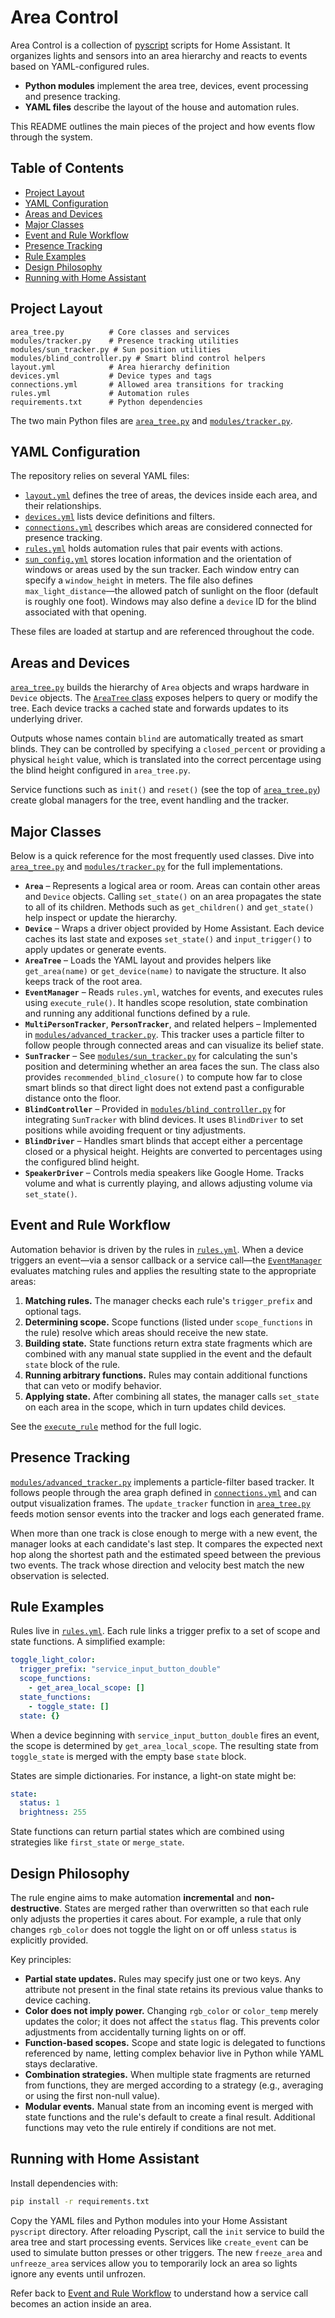# Area Control

Area Control is a collection of [pyscript](https://github.com/custom-components/pyscript) scripts for Home Assistant. It organizes lights and sensors into an area hierarchy and reacts to events based on YAML-configured rules.

- **Python modules** implement the area tree, devices, event processing and presence tracking.
- **YAML files** describe the layout of the house and automation rules.

This README outlines the main pieces of the project and how events flow through the system.

## Table of Contents
- [Project Layout](#project-layout)
- [YAML Configuration](#yaml-configuration)
- [Areas and Devices](#areas-and-devices)
- [Major Classes](#major-classes)
- [Event and Rule Workflow](#event-and-rule-workflow)
- [Presence Tracking](#presence-tracking)
- [Rule Examples](#rule-examples)
- [Design Philosophy](#design-philosophy)
- [Running with Home Assistant](#running-with-home-assistant)

## Project Layout

```
area_tree.py          # Core classes and services
modules/tracker.py    # Presence tracking utilities
modules/sun_tracker.py # Sun position utilities
modules/blind_controller.py # Smart blind control helpers
layout.yml            # Area hierarchy definition
devices.yml           # Device types and tags
connections.yml       # Allowed area transitions for tracking
rules.yml             # Automation rules
requirements.txt      # Python dependencies
```

The two main Python files are [`area_tree.py`](area_tree.py) and [`modules/tracker.py`](modules/tracker.py).

## YAML Configuration

The repository relies on several YAML files:

- [`layout.yml`](layout.yml) defines the tree of areas, the devices inside each area, and their relationships.
- [`devices.yml`](devices.yml) lists device definitions and filters.
- [`connections.yml`](connections.yml) describes which areas are considered connected for presence tracking.
- [`rules.yml`](rules.yml) holds automation rules that pair events with actions.
- [`sun_config.yml`](sun_config.yml) stores location information and the
  orientation of windows or areas used by the sun tracker. Each window entry can
  specify a `window_height` in meters. The file also defines
  `max_light_distance`—the allowed patch of sunlight on the floor (default is
  roughly one foot). Windows may also define a `device` ID for the blind
  associated with that opening.

These files are loaded at startup and are referenced throughout the code.

## Areas and Devices

[`area_tree.py`](area_tree.py) builds the hierarchy of `Area` objects and wraps hardware in `Device` objects. The [`AreaTree` class](area_tree.py) exposes helpers to query or modify the tree. Each device tracks a cached state and forwards updates to its underlying driver.

Outputs whose names contain `blind` are automatically treated as smart blinds.
They can be controlled by specifying a `closed_percent` or providing a physical
`height` value, which is translated into the correct percentage using the blind
height configured in `area_tree.py`.

Service functions such as `init()` and `reset()` (see the top of [`area_tree.py`](area_tree.py)) create global managers for the tree, event handling and the tracker.

## Major Classes

Below is a quick reference for the most frequently used classes. Dive into
[`area_tree.py`](area_tree.py) and [`modules/tracker.py`](modules/tracker.py) for
the full implementations.

- **`Area`** – Represents a logical area or room. Areas can contain other areas
  and `Device` objects. Calling `set_state()` on an area propagates the state to
  all of its children. Methods such as `get_children()` and `get_state()` help
  inspect or update the hierarchy.
- **`Device`** – Wraps a driver object provided by Home Assistant. Each device
  caches its last state and exposes `set_state()` and `input_trigger()` to apply
  updates or generate events.
- **`AreaTree`** – Loads the YAML layout and provides helpers like
  `get_area(name)` or `get_device(name)` to navigate the structure. It also keeps
  track of the root area.
- **`EventManager`** – Reads `rules.yml`, watches for events, and executes rules
  using `execute_rule()`. It handles scope resolution, state combination and
  running any additional functions defined by a rule.
- **`MultiPersonTracker`**, **`PersonTracker`**, and related helpers – Implemented
  in [`modules/advanced_tracker.py`](modules/advanced_tracker.py). This tracker
  uses a particle filter to follow people through connected areas and can
  visualize its belief state.
- **`SunTracker`** – See [`modules/sun_tracker.py`](modules/sun_tracker.py) for
  calculating the sun's position and determining whether an area faces the sun.
  The class also provides `recommended_blind_closure()` to compute how far to
  close smart blinds so that direct light does not extend past a configurable
  distance onto the floor.
- **`BlindController`** – Provided in
  [`modules/blind_controller.py`](modules/blind_controller.py) for integrating
  `SunTracker` with blind devices. It uses `BlindDriver` to set positions while
  avoiding frequent or tiny adjustments.
- **`BlindDriver`** – Handles smart blinds that accept either a percentage
  closed or a physical height. Heights are converted to percentages using the
  configured blind height.
- **`SpeakerDriver`** – Controls media speakers like Google Home. Tracks volume
  and what is currently playing, and allows adjusting volume via `set_state()`.

## Event and Rule Workflow

Automation behavior is driven by the rules in [`rules.yml`](rules.yml). When a device triggers an event—via a sensor callback or a service call—the [`EventManager`](area_tree.py) evaluates matching rules and applies the resulting state to the appropriate areas:

1. **Matching rules.** The manager checks each rule's `trigger_prefix` and optional tags.
2. **Determining scope.** Scope functions (listed under `scope_functions` in the rule) resolve which areas should receive the new state.
3. **Building state.** State functions return extra state fragments which are combined with any manual state supplied in the event and the default `state` block of the rule.
4. **Running arbitrary functions.** Rules may contain additional functions that can veto or modify behavior.
5. **Applying state.** After combining all states, the manager calls `set_state` on each area in the scope, which in turn updates child devices.

See the [`execute_rule`](area_tree.py) method for the full logic.

## Presence Tracking


[`modules/advanced_tracker.py`](modules/advanced_tracker.py) implements a
particle-filter based tracker. It follows people through the area graph defined
in [`connections.yml`](connections.yml) and can output visualization frames. The
`update_tracker` function in [`area_tree.py`](area_tree.py) feeds motion sensor
events into the tracker and logs each generated frame.

When more than one track is close enough to merge with a new event, the manager
looks at each candidate's last step. It compares the expected next hop along the
shortest path and the estimated speed between the previous two events. The track
whose direction and velocity best match the new observation is selected.

## Rule Examples

Rules live in [`rules.yml`](rules.yml). Each rule links a trigger prefix to a
set of scope and state functions. A simplified example:

```yaml
toggle_light_color:
  trigger_prefix: "service_input_button_double"
  scope_functions:
    - get_area_local_scope: []
  state_functions:
    - toggle_state: []
  state: {}
```

When a device beginning with `service_input_button_double` fires an event, the
scope is determined by `get_area_local_scope`. The resulting state from
`toggle_state` is merged with the empty base `state` block.

States are simple dictionaries. For instance, a light-on state might be:

```yaml
state:
  status: 1
  brightness: 255
```

State functions can return partial states which are combined using strategies
like `first_state` or `merge_state`.

## Design Philosophy

The rule engine aims to make automation **incremental** and **non-destructive**.
States are merged rather than overwritten so that each rule only adjusts the
properties it cares about. For example, a rule that only changes `rgb_color`
does not toggle the light on or off unless `status` is explicitly provided.

Key principles:

* **Partial state updates.** Rules may specify just one or two keys. Any
  attribute not present in the final state retains its previous value thanks to
  device caching.
* **Color does not imply power.** Changing `rgb_color` or `color_temp` merely
  updates the color; it does not affect the `status` flag. This prevents color
  adjustments from accidentally turning lights on or off.
* **Function-based scopes.** Scope and state logic is delegated to functions
  referenced by name, letting complex behavior live in Python while YAML stays
  declarative.
* **Combination strategies.** When multiple state fragments are returned from
  functions, they are merged according to a strategy (e.g., averaging or using
  the first non-null value).
* **Modular events.** Manual state from an incoming event is merged with state
  functions and the rule's default to create a final result. Additional
  functions may veto the rule entirely if conditions are not met.

## Running with Home Assistant

Install dependencies with:

```bash
pip install -r requirements.txt
```

Copy the YAML files and Python modules into your Home Assistant `pyscript` directory. After reloading Pyscript, call the `init` service to build the area tree and start processing events. Services like `create_event` can be used to simulate button presses or other triggers.
The new `freeze_area` and `unfreeze_area` services allow you to temporarily lock an area so lights ignore any events until unfrozen.

Refer back to [Event and Rule Workflow](#event-and-rule-workflow) to understand how a service call becomes an action inside an area.

